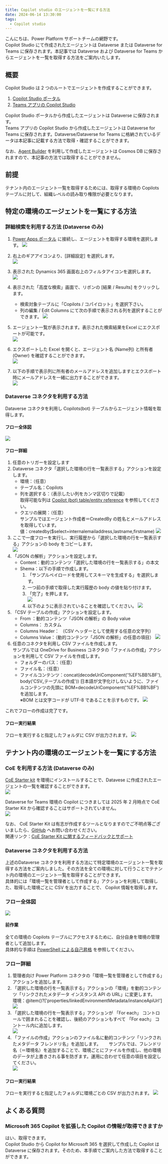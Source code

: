 ```yaml
---
title: Copilot studio のエージェントを一覧にする方法
date: 2024-06-14 13:30:00
tags:
  - Copilot studio
---
```



こんにちは、Power Platform サポートチームの網野です。  
Copilot Studio にて作成されたエージェントは Dataverse または Dataverse for Teams に保存されます。本記事では Dataverse および Dataverse for Teams からエージェントを一覧を取得する方法をご案内いたします。


<!-- more -->
## 概要
Copilot Studio は 2 つのルートでエージェントを作成することができます。
1. [Copilot Studio ポータル](https://learn.microsoft.com/ja-jp/microsoft-copilot-studio/requirements-licensing-subscriptions#standalone-copilot-studio-subscription)
1. [Teams アプリの Copilot Studio](https://learn.microsoft.com/ja-jp/microsoft-copilot-studio/requirements-licensing-subscriptions#copilot-studio-for-microsoft-teams-plans)

Copilot Studio ポータルから作成したエージェントは Dataverse に保存されます。  
Teams アプリの Copilot Studio から作成したエージェントは Dataverse for Teams に保存されます。Dataverse/Dataverse for Teams に格納されているデータは本記事に記載する方法で取得・確認することができます。

なお、[Agent Builder](https://learn.microsoft.com/ja-jp/microsoft-365-copilot/extensibility/copilot-studio-agent-builder) を利用して作成したエージェントは Cosmos DB に保存されますので、本記事の方法では取得することができません。

## 前提
テナント内のエージェント一覧を取得するためには、取得する環境の Copilots テーブルに対して、組織レベルの読み取り権限が必要となります。  


## 特定の環境のエージェントを一覧にする方法
### 詳細検索を利用する方法 (Dataverse のみ)
1. [Power Apps ポータル](https://make.powerapps.com/) に接続し、エージェントを取得する環境を選択します。
![](./how-to-list-copilot-agents/environment-picker.png)

1. 右上のギアアイコンより、[詳細設定] を選択します。  
![](./how-to-list-copilot-agents/setting.png)
1. 表示された Dynamics 365 画面右上のフィルタアイコンを選択します。  
![](./how-to-list-copilot-agents/filter.png)
1. 表示された「高度な検索」画面で、リボンの [結果 / Results] をクリックします。  
   * 検索対象テーブルに「Copilots / コパイロット」を選択下さい。
   * 列の編集 / Edit Columns にて次の手順で表示される列を選択することができます。
![](./how-to-list-copilot-agents/advanced_search.png)
1. エージェント一覧が表示されます。表示された検索結果をExcel にエクスポートが可能です。  
![](./how-to-list-copilot-agents/export_excel.png)
1. エクスポートした Excel を開くと、エージェント名 (Name列) と所有者 (Owner) を確認することができます。  
![](./how-to-list-copilot-agents/excel_list.png)
1. 以下の手順で表示列に所有者のメールアドレスを追加しますとエクスポート時にメールアドレスを一緒に出力することができます。  
![](./how-to-list-copilot-agents/add_owner_email.png)



### Dataverse コネクタを利用する方法
Dataverse コネクタを利用し Copilots(bot) テーブルからエージェント情報を取得します。  

#### フロー全体図
![](./how-to-list-copilot-agents/dataverse1.png)
#### フロー詳細
1. 任意のトリガーを設定します  
1. Dataverse コネクタ「選択した環境の行を一覧表示する」アクションを設定します。  
   * 環境：（任意）
   * テーブル名：Copilots
   * 列を選択する：（表示したい列をカンマ区切りで記載）  
     取得可能な列は [Copilot (bot) table/entity reference](https://learn.microsoft.com/en-us/power-apps/developer/data-platform/reference/entities/bot) を参照してください。
   * クエリの展開：（任意）  
      サンプルではエージェント作成者＝CreatedBy の姓名とメールアドレスを取得しています。  
      値：createdby($select=internalemailaddress,lastname,firstname)
   ![](./how-to-list-copilot-agents/dataverse2.png)
1. ここで一度フローを実行し、実行履歴から「選択した環境の行を一覧表示する」アクションの body をコピーします。  
![](./how-to-list-copilot-agents/dataverse6.png)
1. 「JSON の解析」アクションを設定します。  
   * Content：動的コンテンツ「選択した環境の行を一覧表示する」の本文
   * Shema：以下の手順で作成します。
     1. 「サンプルペイロードを使用してスキーマを生成する」を選択します。
     1. 一つ前の手順で取得した実行履歴の body の値を貼り付けます。
     1. 「完了」を押します。  
     ![](./how-to-list-copilot-agents/dataverse8.png)
     1. 以下のように表示されていることを確認してください。
     ![](./how-to-list-copilot-agents/dataverse3.png) 
1. 「CSV テーブルの作成」アクションを設定します。  
   * From ：動的コンテンツ「JSON の解析」の Body value
   * Columns： カスタム
   * Columns Header： （CSV ヘッダーとして使用する任意の文字列）
   * Columns Value：（動的コンテンツ「JSON の解析」の任意の項目）
![](./how-to-list-copilot-agents/dataverse4.png)
1. 任意のコネクタを利用し CSV ファイルを作成します。  
   サンプルでは OneDrive for Business コネクタの「ファイルの作成」アクションを利用して CSV ファイルを作成します。  
   * フォルダーのパス：（任意）
   * ファイル名：（任意）
   * ファイルコンテンツ：concat(decodeUriComponent('%EF%BB%BF'), body('CSV_テーブルの作成'))
     日本語が文字化けしないように、ファイルコンテンツの先頭に BOM=decodeUriComponent('%EF%BB%BF') を追加します。  
     ※BOM とは文字コードが UTF-8 であることを示すものです。
![](./how-to-list-copilot-agents/dataverse5.png)

これでフローの作成は完了です。

#### フロー実行結果
フローを実行すると指定したフォルダに CSV が出力されます。
![](./how-to-list-copilot-agents/dataverse9.png)


## テナント内の環境のエージェントを一覧にする方法
### CoE を利用する方法 (Dataverse のみ)
[CoE Starter kit](https://learn.microsoft.com/ja-jp/power-platform/guidance/coe/starter-kit) を環境にインストールすることで、Datavese に作成されたエージェントの一覧を確認することができます。  
![](./how-to-list-copilot-agents/coe.png)  

Dataverse for Teams 環境の Copilot につきましては 2025 年 2 月時点で CoE Starter Kit から確認することはサポートされていません。  
![](./how-to-list-copilot-agents/coe2.png)  

なお、 CoE Starter Kit は有志が作成するツールとなりますのでご不明点等ございましたら、[GitHub](https://aka.ms/coe-starter-kit-issues) へお問い合わせください。  
関連リンク：[CoE Starter Kit に関するフィードバックとサポート](https://learn.microsoft.com/ja-jp/power-platform/guidance/coe/feedback-support)



### Dataverse コネクタを利用する方法
上述のDataverse コネクタを利用する方法にて特定環境のエージェント一覧を取得する方法をご案内しました。その方法を全ての環境に対して行うことでテナント内の環境のエージェント一覧を取得することができます。  
具体的には「環境一覧を管理者として作成する」アクションを利用して取得した、取得した環境ごとに CSV を出力することで、 Copilot 情報を取得します。

### フロー全体図
![](./how-to-list-copilot-agents/dataverse2_1.png)

#### 前作業
全ての環境の Copilots テーブルにアクセスするために、自分自身を環境の管理者として追加します。  
具体的な手順は [PowerShell による自己昇格](https://learn.microsoft.com/ja-jp/power-platform/admin/manage-high-privileged-admin-roles#self-elevate-through-powershell) を参照してください。  

### フロー詳細
1. 管理者向け Power Platform コネクタの「環境一覧を管理者として作成する」アクションを追加します。
1. 「選択した環境の行を一覧表示する」アクションの「環境」を動的コンテンツ「リンクされたメタデータ インスタンス API の URL」に変更します。  
  環境：@item()?['properties/linkedEnvironmentMetadata/instanceApiUrl']
![](./how-to-list-copilot-agents/dataverse2_3.png)
1. 「選択した環境の行を一覧表示する」アクションが 「For each」 コントロールで囲まれることを確認し、後続のアクションもすべて 「For each」 コントール内に追加します。  
![](./how-to-list-copilot-agents/dataverse2_4.png)
1. 「ファイルの作成」アクションのファイル名に動的コンテンツ「リンクされたメタデータ フレンドリ名」を追加します。　　
   サンプルでは、フレンドリ名（＝環境名）を追加することで、環境ごとにファイルを作成し、他の環境のデータが上書きされる事を防ぎます。運用に合わせて任意の項目を設定してください。  
![](./how-to-list-copilot-agents/dataverse2_5.png)

#### フロー実行結果
フローを実行すると指定したフォルダに環境ごとの CSV が出力されます。
![](./how-to-list-copilot-agents/dataverse2_2.png)

## よくある質問
### Microsoft 365 Copilot を拡張した Copilot の情報が取得できますか
はい、取得できます。  
Copilot Studio から Copilot for Microsoft 365 を選択して作成した Copilot は Dataverse に保存されます。そのため、本手順でご案内した方法で取得することができます。


